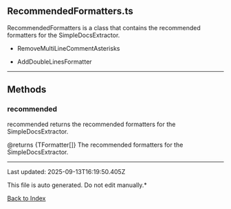 ## RecommendedFormatters.ts





 RecommendedFormatters is a class that contains the recommended formatters for the SimpleDocsExtractor.

 - RemoveMultiLineCommentAsterisks

 - AddDoubleLinesFormatter

 



---



## Methods



### **recommended**

 recommended returns the recommended formatters for the SimpleDocsExtractor.

 

 @returns {TFormatter[]} The recommended formatters for the SimpleDocsExtractor.

 



---



Last updated: 2025-09-13T16:19:50.405Z



This file is auto generated. Do not edit manually.*



[Back to Index](./index.md)